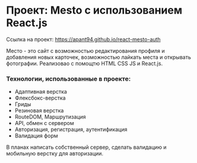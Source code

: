 # Проект: Mesto с использованием React.js

Ссылка на проект: https://apant94.github.io/react-mesto-auth

Место - это сайт с возможностью редактирования профиля и добавления новых карточек, возможностью лайкать места и открывать фотографии. Реализовао с помощтю HTML CSS JS и React.js.

### Технологии, использованные в проекте:

- Адаптивная верстка
- Флексбокс-верстка
- Гриды
- Резиновая верстка
- RouteDOM, Маршрутизация
- API, обмен с сервером
- Авторизация, регистрация, аутентификация    
- Валидация форм


В планах написать собственный сервер, сделать валидацию и мобильную верстку для авторизации.
